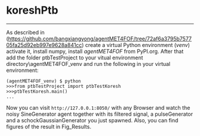 # koreshPtb
---
As described in (https://github.com/bangxiangyong/agentMET4FOF/tree/72af6a3795b757705fa25d92eb997e9628a841cc) create a virtual Python environment (*venv*) activate it, install numpy, install *agentMET4FOF* from PyPI.org.
After that add the folder ptbTestProject to your vitual environment directory\agentMET4FOF_venv and run the following in your virtual environment:

```shell
(agentMET4FOF_venv) $ python
>>>from ptbTestProject import ptbTestKoresh
>>>ptbTestKoresh.main()
...
```

Now you can visit `http://127.0.0.1:8050/` with any Browser and watch the noisy SineGenerator agent together with its filtered signal, a pulseGenerator and a schockGaussianGenerator you just spawned. Also, you can find figures of the result in Fig_Results.
